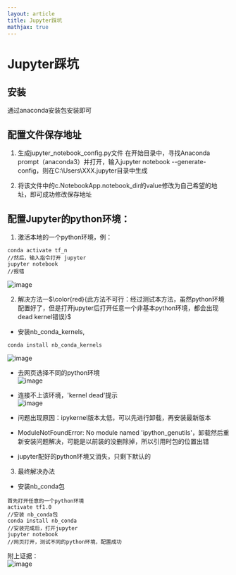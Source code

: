 ```yaml
---
layout: article
title: Jupyter踩坑
mathjax: true
---
```


# Jupyter踩坑

## 安装

通过anaconda安装包安装即可

## 配置文件保存地址
1. 生成jupyter_notebook_config.py文件
在开始目录中，寻找Anaconda prompt（anaconda3）并打开，输入jupyter notebook --generate-config，则在C:\Users\XXX\.jupyter目录中生成

2. 将该文件中的c.NotebookApp.notebook_dir的value修改为自己希望的地址，即可成功修改保存地址

## 配置Jupyter的python环境：
1. 激活本地的一个python环境，例：
```
conda activate tf_n
//然后，输入指令打开 jupyter
jupyter notebook
//报错
```      
![image](https://user-images.githubusercontent.com/54270073/69141082-e51bd980-0afe-11ea-9e28-f453d6aaa9f8.png)

2. 解决方法一$\color{red}{此方法不可行：经过测试本方法，虽然python环境配置好了，但是打开jupyter后打开任意一个非基本python环境，都会出现dead kernel错误}$
- 安装nb_conda_kernels,
```
conda install nb_conda_kernels   
```     
![image](https://user-images.githubusercontent.com/54270073/69141578-0f21cb80-0b00-11ea-8eb1-c05116148226.png)
- 去网页选择不同的python环境    
![image](https://user-images.githubusercontent.com/54270073/69141492-e4377780-0aff-11ea-87de-5ae5e2759c64.png)   
- 连接不上该环境，'kernel dead'提示   
![image](https://user-images.githubusercontent.com/54270073/69141627-22349b80-0b00-11ea-97dc-718f16c4b806.png)

- 问题出现原因：ipykernel版本太低，可以先进行卸载，再安装最新版本     

- ModuleNotFoundError: No module named 'ipython_genutils'，卸载然后重新安装问题解决，可能是以前装的没删除掉，所以引用时包的位置出错
- jupyter配好的python环境又消失，只剩下默认的

3. 最终解决办法
- 安装nb_conda包
```
首先打开任意的一个python环境
activate tf1.0
//安装 nb_conda包
conda install nb_conda
//安装完成后，打开jupyter
jupyter notebook
//网页打开，测试不同的python环境，配置成功
```
附上证据：   
![image](https://user-images.githubusercontent.com/54270073/69151260-451d7a80-0b15-11ea-9035-f59106f004f7.png)

 
